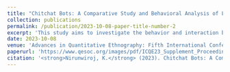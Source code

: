 ```yaml
---
title: "Chitchat Bots: A Comparative Study and Behavioral Analysis of Large Language Models Using Epistemic Network Analysis"
collection: publications
permalink: /publication/2023-10-08-paper-title-number-2
excerpt: 'This study aims to investigate the behavior and interaction between two prominent large language models: ChatGPT (GPT3.5) developed by OpenAI and Bard AI developed by Google.'
date: 2023-10-08
venue: 'Advances in Quantitative Ethnography: Fifth International Conference on Quantitative Ethnography: Conference Proceedings Supplement'
paperurl: 'https://www.qesoc.org/images/pdf/ICQE23_Supplement_Proceedings.pdf'
citation: '<strong>Nirunwiroj, K.</strong> (2023). Chitchat Bots: A Comparative Study and Behavioral Analysis of Large Language Models Using Epistemic Network Analysis. Advances in Quantitative Ethnography: Fifth International Conference on Quantitative Ethnography: Conference Proceedings Supplement, 154-157'
---
```


